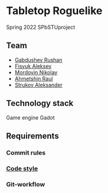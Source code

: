 # Tabletop Roguelike
Spring 2022 SPbSTUproject

## Team
* [Gabdushev Rushan](https://github.com/maloxit)
* [Fisyuk Aleksey](https://github.com/ayu-f)
* [Mordovin Nikolay](https://github.com/MordovinNik)
* [Ahmetshin Raul](https://github.com/Enoras)
* [Strukov Aleksander](https://github.com/lyphrowny)

## Technology stack
Game engine Gadot

## Requirements
### Commit rules
### [Code style](https://docs.godotengine.org/en/stable/tutorials/scripting/gdscript/gdscript_styleguide.html)
### Git-workflow
